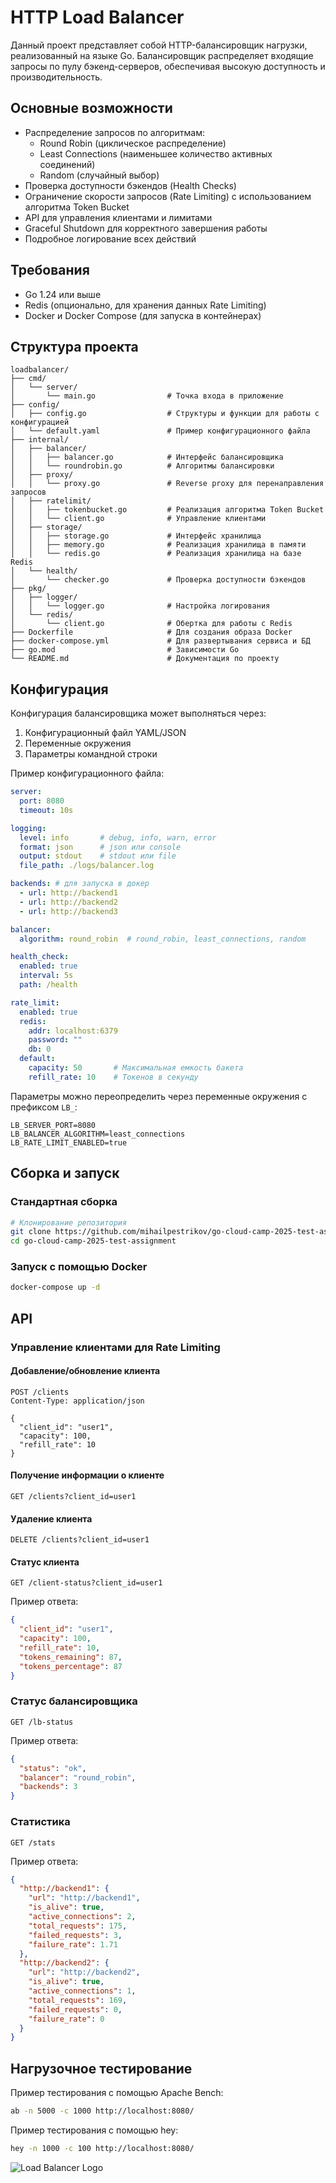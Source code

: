# HTTP Load Balancer

Данный проект представляет собой HTTP-балансировщик нагрузки, реализованный на языке Go. Балансировщик распределяет входящие запросы по пулу бэкенд-серверов, обеспечивая высокую доступность и производительность.

## Основные возможности

- Распределение запросов по алгоритмам:
    - Round Robin (циклическое распределение)
    - Least Connections (наименьшее количество активных соединений)
    - Random (случайный выбор)
- Проверка доступности бэкендов (Health Checks)
- Ограничение скорости запросов (Rate Limiting) с использованием алгоритма Token Bucket
- API для управления клиентами и лимитами
- Graceful Shutdown для корректного завершения работы
- Подробное логирование всех действий

## Требования

- Go 1.24 или выше
- Redis (опционально, для хранения данных Rate Limiting)
- Docker и Docker Compose (для запуска в контейнерах)

## Структура проекта

```
loadbalancer/
├── cmd/
│   └── server/
│       └── main.go                # Точка входа в приложение
├── config/
│   ├── config.go                  # Структуры и функции для работы с конфигурацией
│   └── default.yaml               # Пример конфигурационного файла
├── internal/
│   ├── balancer/
│   │   ├── balancer.go            # Интерфейс балансировщика
│   │   └── roundrobin.go          # Алгоритмы балансировки
│   ├── proxy/
│   │   └── proxy.go               # Reverse proxy для перенаправления запросов
│   ├── ratelimit/
│   │   ├── tokenbucket.go         # Реализация алгоритма Token Bucket
│   │   └── client.go              # Управление клиентами
│   ├── storage/
│   │   ├── storage.go             # Интерфейс хранилища
│   │   ├── memory.go              # Реализация хранилища в памяти
│   │   └── redis.go               # Реализация хранилища на базе Redis
│   └── health/
│       └── checker.go             # Проверка доступности бэкендов
├── pkg/
│   ├── logger/
│   │   └── logger.go              # Настройка логирования
│   └── redis/
│       └── client.go              # Обертка для работы с Redis
├── Dockerfile                     # Для создания образа Docker
├── docker-compose.yml             # Для развертывания сервиса и БД
├── go.mod                         # Зависимости Go
└── README.md                      # Документация по проекту
```

## Конфигурация

Конфигурация балансировщика может выполняться через:

1. Конфигурационный файл YAML/JSON
2. Переменные окружения
3. Параметры командной строки

Пример конфигурационного файла:

```yaml
server:
  port: 8080
  timeout: 10s

logging:
  level: info       # debug, info, warn, error
  format: json      # json или console
  output: stdout    # stdout или file
  file_path: ./logs/balancer.log

backends: # для запуска в докер
  - url: http://backend1
  - url: http://backend2
  - url: http://backend3

balancer:
  algorithm: round_robin  # round_robin, least_connections, random

health_check:
  enabled: true
  interval: 5s
  path: /health

rate_limit:
  enabled: true
  redis:
    addr: localhost:6379
    password: ""
    db: 0
  default:
    capacity: 50       # Максимальная емкость бакета
    refill_rate: 10    # Токенов в секунду
```

Параметры можно переопределить через переменные окружения с префиксом `LB_`:

```
LB_SERVER_PORT=8080
LB_BALANCER_ALGORITHM=least_connections
LB_RATE_LIMIT_ENABLED=true
```

## Сборка и запуск

### Стандартная сборка

```bash
# Клонирование репозитория
git clone https://github.com/mihailpestrikov/go-cloud-camp-2025-test-assignment
cd go-cloud-camp-2025-test-assignment
```

### Запуск с помощью Docker

```bash
docker-compose up -d
```

## API

### Управление клиентами для Rate Limiting

#### Добавление/обновление клиента

```
POST /clients
Content-Type: application/json

{
  "client_id": "user1",
  "capacity": 100,
  "refill_rate": 10
}
```

#### Получение информации о клиенте

```
GET /clients?client_id=user1
```

#### Удаление клиента

```
DELETE /clients?client_id=user1
```

#### Статус клиента

```
GET /client-status?client_id=user1
```

Пример ответа:
```json
{
  "client_id": "user1",
  "capacity": 100,
  "refill_rate": 10,
  "tokens_remaining": 87,
  "tokens_percentage": 87
}
```

### Статус балансировщика

```
GET /lb-status
```

Пример ответа:
```json
{
  "status": "ok",
  "balancer": "round_robin",
  "backends": 3
}
```

### Статистика

```
GET /stats
```

Пример ответа:
```json
{
  "http://backend1": {
    "url": "http://backend1",
    "is_alive": true,
    "active_connections": 2,
    "total_requests": 175,
    "failed_requests": 3,
    "failure_rate": 1.71
  },
  "http://backend2": {
    "url": "http://backend2",
    "is_alive": true,
    "active_connections": 1,
    "total_requests": 169,
    "failed_requests": 0,
    "failure_rate": 0
  }
}
```

## Нагрузочное тестирование

Пример тестирования с помощью Apache Bench:

```bash
ab -n 5000 -c 1000 http://localhost:8080/
```

Пример тестирования с помощью hey:

```bash
hey -n 1000 -c 100 http://localhost:8080/
```

![Load Balancer Logo](/assets/images/lb.png)